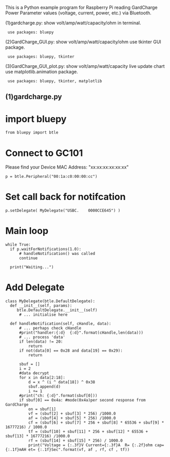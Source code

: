This is a Python example program for Raspberry Pi reading GardCharge Power Parameter values (voltage, current, power, etc.)
 via Bluetooth.
 
(1)gardcharge.py: show volt/amp/watt/capacity/ohm in terminal.

     use packages: bluepy

(2)GardCharge_GUI.py: show volt/amp/watt/capacity/ohm use tkinter GUI package.

     use packages: bluepy, tkinter
  
(3)GardCharge_GUI_plot.py: show volt/amp/watt/capacity live update chart use matplotlib.animation package.

     use packages: bluepy, tkinter, matplotlib 
  
## (1)gardcharge.py

# import bluepy
    from bluepy import btle
# Connect to GC101
Please find your Device MAC Address: "xx:xx:xx:xx:xx:xx"

    p = btle.Peripheral("00:1a:c0:00:00:cc")

# Set call back for notifcation
    p.setDelegate( MyDelegate("USBC.    0000CCE645") )

# Main loop 
    while True:
      if p.waitForNotifications(1.0):
          # handleNotification() was called
          continue

      print("Waiting...")
    
# Add Delegate
    class MyDelegate(btle.DefaultDelegate):
      def __init__(self, params):
         btle.DefaultDelegate.__init__(self)
          # ... initialise here

      def handleNotification(self, cHandle, data):
          # ... perhaps check cHandle
          #print("handler:{:d}  {:d}".format(cHandle,len(data)))
          # ... process 'data'
          if len(data) != 20:
              return
          if not(data[0] == 0x28 and data[19] == 0x29):
              return
            
          sbuf = []
          i = 2
          #data decrypt
          for x in data[2:18]:
              d = x ^ (i ^ data[18]) ^ 0x38 
              sbuf.append(d)
              i += 1
          #print("ch: {:d}".format(sbuf[0]))
          if sbuf[0] == 0x4a: #mode(0x4a)per second response from GardCharge 
              on = sbuf[1]
              vf = (sbuf[2] + sbuf[3] * 256) /1000.0
              af = (sbuf[4] + sbuf[5] * 256) /1000.0
              cf = (sbuf[6] + sbuf[7] * 256 + sbuf[8] * 65536 + sbuf[9] * 16777216) / 1000.0
              tf = (sbuf[10] + sbuf[11] * 256 + sbuf[12] * 65536 + sbuf[13] * 16777216) /1000.0
              rf = (sbuf[14] + sbuf[15] * 256) / 1000.0
              print("Voltage = {:.3f}V Current={:.3f}A  R= {:.2f}ohm cap= {:.1f}mAH et= {:.1f}Sec".format(vf, af , rf, cf , tf))
